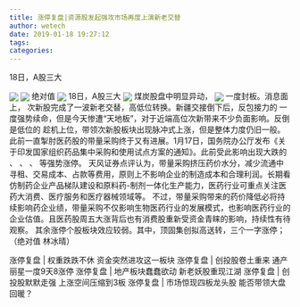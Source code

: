 ```yaml
---
title: 涨停复盘|资源股发起强攻市场再度上演新老交替
author: wetech
date: 2019-01-18 19:27:12
tags: 
categories: 
---
```

18日，A股三大
<!-- more -->
<img align="center" border="0" src="http://invest-images-external.cbndata.org/5LiA6LSiQUJT/images/49c4e7c8f88a8be36ff73699c04e650a7214ff03.png" />
<img align="center" border="0" src="http://invest-images-external.cbndata.org/5LiA6LSiQUJT/images/2b73b8c46941613bdca753a99d2d119d70ab7a2d.png" />
绝对值
<img align="center" border="0" src="http://invest-images-external.cbndata.org/5LiA6LSiQUJT/images/10505e5a726d65e2d6b8d9f4e34c7f7e4cc69e8d.png" />
18日，A股三大
<img align="center" border="0" src="http://invest-images-external.cbndata.org/5LiA6LSiQUJT/images/477bbf8b6bf8987fd0b087ebb817b3ccd3c6873a.png" />
煤炭股盘中明显异动，
<img align="center" border="0" src="http://invest-images-external.cbndata.org/5LiA6LSiQUJT/images/38ce770a8afd044c61fb1cacd8c7f51ec0dc15e0.jpeg" />
一度封板。消息面上，
次新股完成了一波新老交替，高低位转换。新疆交接倒下后，反包接力的
一度强势续命，但是今天惨遭“天地板”，对于近端高位次新带来不少负面影响。反倒是低位的
趁机上位，带领次新股板块出现脉冲式上涨，但是整体力度仍旧一般。
此前一直掣肘医药股的带量采购终于又有进展。1月17日，国务院办公厅发布《关于印发国家组织药品集中采购和使用试点方案的通知》。此前受此影响出现大跌的
、
、
、
等强势涨停。
天风证券点评认为，带量采购挤压药价水分，减少流通中寻租、交易成本、占款等费用，原则上不影响企业的制造成本和合理利润。长期看仿制药企业产品梯队建设和原料药-制剂一体化生产能力，医药行业可重点关注医药大消费、医疗服务和医疗器械领域等。
不过，带量采购带来的药价降低必将持续影响药企业绩，带量采购不仅影响生物医药行业的发展模式，也影响医药行业的企业估值。且医药股周五大涨背后也有消费股重新受资金青睐的影响，持续性有待观察。
其余涨停个股板块效应较弱。其中，顶固集创拟高送转，三个一字涨停；
（绝对值 林冰晴）
 
 
涨停复盘 | 权重跌跌不休 资金突然进攻这一板块
涨停复盘 | 创投股卷土重来 通产丽星一度9天8涨停
涨停复盘 | 地产板块蠢蠢欲动 新老妖股重现江湖
涨停复盘 | 创投股默默走强 上涨空间压缩到3板
涨停复盘 | 市场惊现四板龙头股 能否带领大盘回暖？ 
